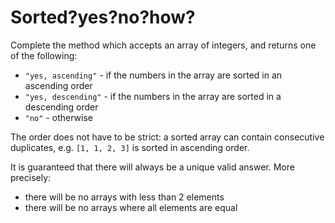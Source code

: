 # Sorted?yes?no?how?

Complete the method which accepts an array of integers, and returns one of the following:

- `"yes, ascending"` - if the numbers in the array are sorted in an ascending order
- `"yes, descending"` - if the numbers in the array are sorted in a descending order
- `"no"` - otherwise

The order does not have to be strict: a sorted array can contain consecutive duplicates, e.g. `[1, 1, 2, 3]` is sorted in ascending order.

It is guaranteed that there will always be a unique valid answer. More precisely:

- there will be no arrays with less than 2 elements
- there will be no arrays where all elements are equal


